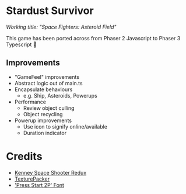 # Stardust Survivor
_Working title: "Space Fighters: Asteroid Field"_

This game has been ported across from Phaser 2 Javascript to Phaser 3 Typescript :tada:


## Improvements
- "GameFeel" improvements
- Abstract logic out of main.ts
- Encapsulate behaviours
    - e.g. Ship, Asteroids, Powerups
- Performance
    - Review object culling
    - Object recycling
- Powerup improvements
    - Use icon to signify online/available
    - Duration indicator


# Credits
- [Kenney Space Shooter Redux](https://kenney.nl/assets/space-shooter-reduxe)
- [TexturePacker](https://www.codeandweb.com/texturepacker)
- ['Press Start 2P' Font](https://fonts.google.com/specimen/Press+Start+2P)